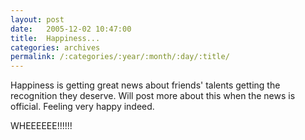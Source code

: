 ```yaml
---
layout: post
date:	2005-12-02 10:47:00
title:  Happiness...
categories: archives
permalink: /:categories/:year/:month/:day/:title/
---
```

Happiness is getting great news about friends' talents getting the recognition they deserve. Will post more about this when the news is official. Feeling very happy indeed.

WHEEEEEE!!!!!!
